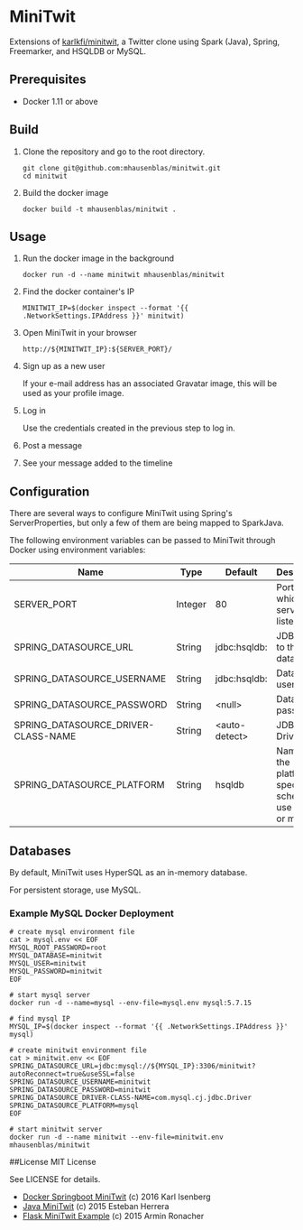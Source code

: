 # MiniTwit

Extensions of [karlkfi/minitwit](https://github.com/karlkfi/minitwit), a Twitter clone using Spark (Java), Spring, Freemarker, and HSQLDB or MySQL.

## Prerequisites

- Docker 1.11 or above 

## Build

1. Clone the repository and go to the root directory.

    ```
    git clone git@github.com:mhausenblas/minitwit.git
    cd minitwit
    ```

1. Build the docker image

    ```
    docker build -t mhausenblas/minitwit .
    ```

## Usage

1. Run the docker image in the background

    ```
    docker run -d --name minitwit mhausenblas/minitwit
    ```

1. Find the docker container's IP

    ```
    MINITWIT_IP=$(docker inspect --format '{{ .NetworkSettings.IPAddress }}' minitwit)
    ```

1. Open MiniTwit in your browser

    ```
    http://${MINITWIT_IP}:${SERVER_PORT}/
    ```

1. Sign up as a new user

    If your e-mail address has an associated Gravatar image, this will be used as your profile image.

1. Log in

    Use the credentials created in the previous step to log in.

1. Post a message

1. See your message added to the timeline

## Configuration

There are several ways to configure MiniTwit using Spring's ServerProperties, but only a few of them are being mapped to SparkJava.

The following environment variables can be passed to MiniTwit through Docker using environment variables:

| Name | Type | Default | Description |
|------|------|---------|-------------|
| SERVER_PORT | Integer | 80 | Port on which the server will listen |
| SPRING_DATASOURCE_URL | String | jdbc:hsqldb:<db-info> | JDBC path to the database |
| SPRING_DATASOURCE_USERNAME | String | jdbc:hsqldb:<db-info> | Database username |
| SPRING_DATASOURCE_PASSWORD | String | &lt;null&gt;| Database password |
| SPRING_DATASOURCE_DRIVER-CLASS-NAME | String | &lt;auto-detect&gt; | JDBC Driver class |
| SPRING_DATASOURCE_PLATFORM | String | hsqldb | Name of the platform-specific schema to use (hsqldb or mysql) |

## Databases

By default, MiniTwit uses HyperSQL as an in-memory database.

For persistent storage, use MySQL.

### Example MySQL Docker Deployment

```
# create mysql environment file
cat > mysql.env << EOF
MYSQL_ROOT_PASSWORD=root
MYSQL_DATABASE=minitwit
MYSQL_USER=minitwit
MYSQL_PASSWORD=minitwit
EOF

# start mysql server
docker run -d --name=mysql --env-file=mysql.env mysql:5.7.15

# find mysql IP
MYSQL_IP=$(docker inspect --format '{{ .NetworkSettings.IPAddress }}' mysql)

# create minitwit environment file
cat > minitwit.env << EOF
SPRING_DATASOURCE_URL=jdbc:mysql://${MYSQL_IP}:3306/minitwit?autoReconnect=true&useSSL=false
SPRING_DATASOURCE_USERNAME=minitwit
SPRING_DATASOURCE_PASSWORD=minitwit
SPRING_DATASOURCE_DRIVER-CLASS-NAME=com.mysql.cj.jdbc.Driver
SPRING_DATASOURCE_PLATFORM=mysql
EOF

# start minitwit server
docker run -d --name minitwit --env-file=minitwit.env mhausenblas/minitwit
```

##License
MIT License

See LICENSE for details.

- [Docker Springboot MiniTwit](https://github.com/karlkfi/minitwit) (c) 2016 Karl Isenberg
- [Java MiniTwit](https://github.com/eh3rrera/minitwit) (c) 2015 Esteban Herrera
- [Flask MiniTwit Example](https://github.com/pallets/flask/tree/master/examples/minitwit) (c) 2015 Armin Ronacher
